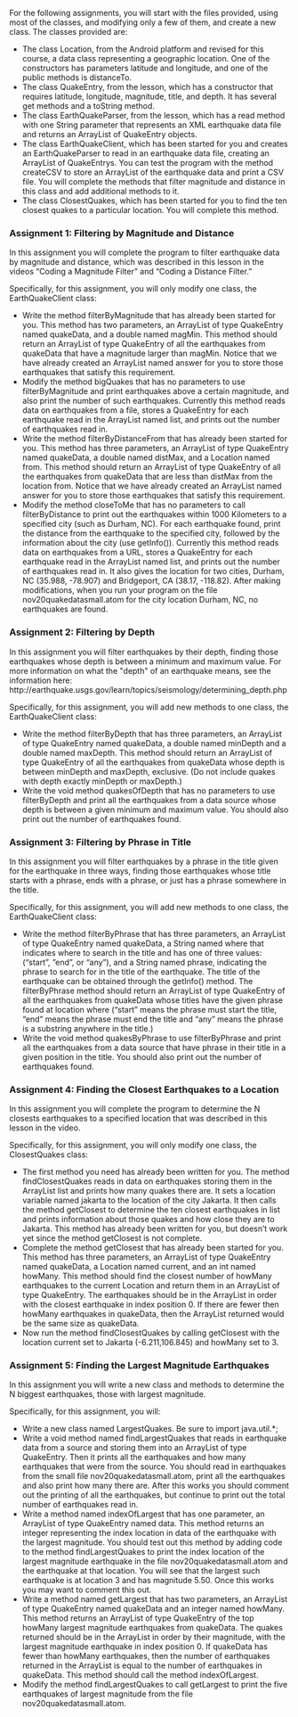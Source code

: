 For the following assignments, you will start with the files provided, using most of the classes, and modifying only a few of them, and create a new class. The classes provided are:
<ul><li>
The class Location, from the Android platform and revised for this course, a data class representing a geographic location. One of the constructors has parameters latitude and longitude, and one of the public methods is distanceTo.
</li><li>The class QuakeEntry, from the lesson, which has a constructor that requires latitude, longitude, magnitude, title, and depth. It has several get methods and a toString method.
</li><li>The class EarthQuakeParser, from the lesson, which has a read method with one String parameter that represents an XML earthquake data file and returns an ArrayList of QuakeEntry objects.
</li><li>The class EarthQuakeClient, which has been started for you and creates an EarthQuakeParser to read in an earthquake data file, creating an ArrayList of QuakeEntrys. You can test the program with the method createCSV to store an ArrayList of the earthquake data and print a CSV file. You will complete the methods that filter magnitude and distance in this class and add additional methods to it.
</li><li>The class ClosestQuakes, which has been started for you to find the ten closest quakes to a particular location. You will complete this method.
</li></ul>
<h3>Assignment 1: Filtering by Magnitude and Distance</h3>
<p>
In this assignment you will complete the program to filter earthquake data by magnitude and distance, which was described in this lesson in the videos “Coding a Magnitude Filter” and “Coding a Distance Filter.”
</p><p>
Specifically, for this assignment, you will only modify one class, the EarthQuakeClient class:
</p><ul><li>
Write the method filterByMagnitude that has already been started for you. This method has two parameters, an ArrayList of type QuakeEntry named quakeData, and a double named magMin. This method should return an ArrayList of type QuakeEntry of all the earthquakes from quakeData that have a magnitude larger than magMin. Notice that we have already created an ArrayList named answer for you to store those earthquakes that satisfy this requirement.
</li><li>Modify the method bigQuakes that has no parameters to use filterByMagnitude and print earthquakes above a certain magnitude, and also print the number of such earthquakes. Currently this method reads data on earthquakes from a file, stores a QuakeEntry for each earthquake read in the ArrayList named list, and prints out the number of earthquakes read in. 
</li><li>Write the method filterByDistanceFrom that has already been started for you. This method has three parameters, an ArrayList of type QuakeEntry named quakeData, a double named distMax, and a Location named from. This method should return an ArrayList of type QuakeEntry of all the earthquakes from quakeData that are less than distMax from the location from. Notice that we have already created an ArrayList named answer for you to store those earthquakes that satisfy this requirement.
</li><li>Modify the method closeToMe that has no parameters to call filterByDistance to print out the earthquakes within 1000 Kilometers to a specified city (such as Durham, NC). For each earthquake found, print the distance from the earthquake to the specified city, followed by the information about the city (use getInfo()). Currently this method reads data on earthquakes from a URL, stores a QuakeEntry for each earthquake read in the ArrayList named list, and prints out the number of earthquakes read in. It also gives the location for two cities, Durham, NC (35.988, -78.907) and Bridgeport, CA (38.17, -118.82). After making modifications, when you run your program on the file nov20quakedatasmall.atom for the city location Durham, NC, no earthquakes are found.
</li></ul>

<h3>Assignment 2: Filtering by Depth</h3>
<p>
In this assignment you will filter earthquakes by their depth, finding those earthquakes whose depth is between a minimum and maximum value. For more information on what the "depth" of an earthquake means, see the information here: http://earthquake.usgs.gov/learn/topics/seismology/determining_depth.php
</p><p>
Specifically, for this assignment, you will add new methods to one class, the EarthQuakeClient class:
</p><ul><li>
Write the method filterByDepth that has three parameters, an ArrayList of type QuakeEntry named quakeData, a double named minDepth and a double named maxDepth. This method should return an ArrayList of type QuakeEntry of all the earthquakes from quakeData whose depth is between minDepth and maxDepth, exclusive. (Do not include quakes with depth exactly minDepth or maxDepth.)
</li><li>Write the void method quakesOfDepth that has no parameters to use filterByDepth and print all the earthquakes from a data source whose depth is between a given minimum and maximum value. You should also print out the number of earthquakes found. 
</li></ul>
<h3>Assignment 3: Filtering by Phrase in Title</h3>
<p>
In this assignment you will filter earthquakes by a phrase in the title given for the earthquake in three ways, finding those earthquakes whose title starts with a phrase, ends with a phrase, or just has a phrase somewhere in the title.
</p><p>
Specifically, for this assignment, you will add new methods to one class, the EarthQuakeClient class:
</p><ul><li>
Write the method filterByPhrase that has three parameters, an ArrayList of type QuakeEntry named quakeData, a String named where that indicates where to search in the title and has one of three values: (“start”, ”end”, or “any”), and a String named phrase, indicating the phrase to search for in the title of the earthquake. The title of the earthquake can be obtained through the getInfo() method. The filterByPhrase method should return an ArrayList of type QuakeEntry of all the earthquakes from quakeData whose titles have the given phrase found at location where (“start” means the phrase must start the title, “end” means the phrase must end the title and “any” means the phrase is a substring anywhere in the title.)
</li><li>Write the void method quakesByPhrase to use filterByPhrase and print all the earthquakes from a data source that have phrase in their title in a given position in the title. You should also print out the number of earthquakes found. 
</li></ul>
<h3>Assignment 4: Finding the Closest Earthquakes to a Location</h3>
<p>
In this assignment you will complete the program to determine the N closests earthquakes to a specified location that was described in this lesson in the video.
</p><p>
Specifically, for this assignment, you will only modify one class, the ClosestQuakes class:
</p><ul><li>
The first method you need has already been written for you. The method findClosestQuakes reads in data on earthquakes storing them in the ArrayList list and prints how many quakes there are. It sets a location variable named jakarta to the location of the city Jakarta. It then calls the method getClosest to determine the ten closest earthquakes in list and prints information about those quakes and how close they are to Jakarta. This method has already been written for you, but doesn’t work yet since the method getClosest is not complete.
</li><li>Complete the method getClosest that has already been started for you. This method has three parameters, an ArrayList of type QuakeEntry named quakeData, a Location named current, and an int named howMany. This method should find the closest number of howMany earthquakes to the current Location and return them in an ArrayList of type QuakeEntry. The earthquakes should be in the ArrayList in order with the closest earthquake in index position 0. If there are fewer then howMany earthquakes in quakeData, then the ArrayList returned would be the same size as quakeData.
</li><li>Now run the method findClosestQuakes by calling getClosest with the location current set to Jakarta (-6.211,106.845) and howMany set to 3.
</li></ul>
<h3>Assignment 5: Finding the Largest Magnitude Earthquakes
</h3><p>
In this assignment you will write a new class and methods to determine the N biggest earthquakes, those with largest magnitude.
</p><p>
Specifically, for this assignment, you will:
</p><ul><li>
Write a new class named LargestQuakes. Be sure to import java.util.*;
</li><li>Write a void method named findLargestQuakes that reads in earthquake data from a source and storing them into an ArrayList of type QuakeEntry. Then it prints all the earthquakes and how many earthquakes that were from the source. You should read in earthquakes from the small file nov20quakedatasmall.atom, print all the earthquakes and also print how many there are. After this works you should comment out the printing of all the earthquakes, but continue to print out the total number of earthquakes read in.
</li><li>Write a method named indexOfLargest that has one parameter, an ArrayList of type QuakeEntry named data. This method returns an integer representing the index location in data of the earthquake with the largest magnitude. You should test out this method by adding code to the method findLargestQuakes to print the index location of the largest magnitude earthquake in the file nov20quakedatasmall.atom and the earthquake at that location. You will see that the largest such earthquake is at location 3 and has magnitude 5.50. Once this works you may want to comment this out.
</li><li>Write a method named getLargest that has two parameters, an ArrayList of type QuakeEntry named quakeData and an integer named howMany. This method returns an ArrayList of type QuakeEntry of the top howMany largest magnitude earthquakes from quakeData. The quakes returned should be in the ArrayList in order by their magnitude, with the largest magnitude earthquake in index position 0. If quakeData has fewer than howMany earthquakes, then the number of earthquakes returned in the ArrayList is equal to the number of earthquakes in quakeData. This method should call the method indexOfLargest.
</li><li>Modify the method findLargestQuakes to call getLargest to print the five earthquakes of largest magnitude from the file nov20quakedatasmall.atom. 
</li></ul>
